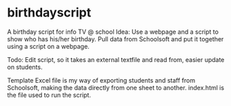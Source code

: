 # birthdayscript
A birthday script for info TV @ school
Idea: Use a webpage and a script to show who has his/her birthday. Pull data from Schoolsoft and put it together using a script on a webpage.

Todo: Edit script, so it takes an external textfile and read from, easier update on students. 

Template Excel file is my way of exporting students and staff from Schoolsoft, making the data directly from one sheet to another.
index.html is the file used to run the script.
